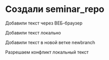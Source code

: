 ﻿# Создали seminar_repo

Добавили текст через ВЕБ-браузер

Добавили текст локально

Добавили текст в новой ветке newbranch

Разрешаем конфликт локальный текст
